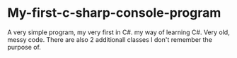 # My-first-c-sharp-console-program
A very simple program, my very first in C#. my way of learning C#. Very old, messy code.
There are also 2 additionall classes I don't remember the purpose of. 
